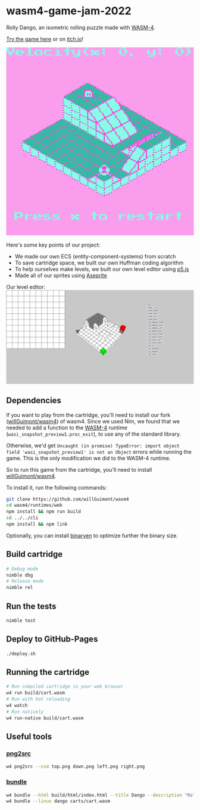 # wasm4-game-jam-2022

Rolly Dango, an isometric rolling puzzle made with [WASM-4](https://wasm4.org/).

[Try the game here](https://willguimont.github.io/wasm4-game-jam-2022/) or on [itch.io](https://willguimont.itch.io/rolly-dango)!

![rolly dango](assets/game.png)

Here's some key points of our project:

- We made our own ECS (entity-component-systems) from scratch
- To save cartridge space, we built our own Huffman coding algorithm
- To help ourselves make levels, we built our own level editor using [p5.js](https://p5js.org/)
- Made all of our sprites using [Aseprite](https://www.aseprite.org/)

Our level editor:
![level editor](assets/editor.png)

## Dependencies

If you want to play from the cartridge, you'll need to install our fork ([willGuimont/wasm4](https://github.com/willGuimont/wasm4)) of wasm4. Since we used Nim, we found that we needed to add a function to the [WASM-4](https://wasm4.org/docs/getting-started/setup) runtime (`wasi_snapshot_preview1.proc_exit`), to use any of the standard library.

Otherwise, we'd get `Uncaught (in promise) TypeError: import object field 'wasi_snapshot_preview1' is not an Object` errors while running the game. This is the only modification we did to the WASM-4 runtime.

So to run this game from the cartridge, you'll need to install [willGuimont/wasm4](https://github.com/willGuimont/wasm4).

To install it, run the following commands:

```bash
git clone https://github.com/willGuimont/wasm4
cd wasm4/runtimes/web
npm install && npm run build
cd ../../cli
npm install && npm link
```

Optionally, you can install [binaryen](https://github.com/WebAssembly/binaryen) to optimize further the binary size.

## Build cartridge

```bash
# Debug mode
nimble dbg
# Release mode
nimble rel
```

## Run the tests

```bash
nimble test
```

## Deploy to GitHub-Pages

```bash
./deploy.sh
```

## Running the cartridge

```bash
# Run compiled cartridge in your web browser
w4 run build/cart.wasm
# Run with hot reloading
w4 watch
# Run natively
w4 run-native build/cart.wasm
```

## Useful tools

### [png2src](https://wasm4.org/docs/reference/cli#png2src)

```bash
w4 png2src --nim top.png down.png left.png right.png
```

### [bundle](https://wasm4.org/docs/reference/cli#bundle)
```bash
w4 bundle --html build/html/index.html --title Dango --description "Rolling puzzle game" --icon-file "assets/sprites/dangoBeeg.png" build/cart.wasm
w4 bundle --linux dango carts/cart.wasm
```

